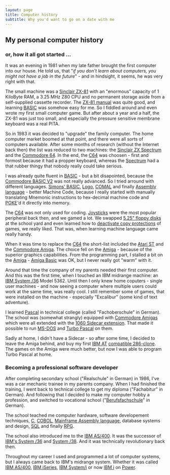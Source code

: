 ```yaml
---
layout: page
title: Computer history
subtitle: Why you'd want to go on a date with me
---
```

## My personal computer history

### or, how it all got started ...

It was an evening in 1981 when my late father brought the first computer into our house. He told us, that "*if you don't learn about computers, you might not have a job in the future*" - and in hindsight, it seems, he was very right with that.

The small machine was a [Sinclair ZX-81](https://en.wikipedia.org/wiki/ZX81) with an "enormous" capacity of 1 KiloByte RAM, a 3.25 MHz Z80 CPU and no permanent storage aside from a self-supplied cassette recorder. The [ZX-81 manual](http://www.retro8bitcomputers.co.uk/Content/downloads/manuals/zx81-basic-manual.pdf) was quite good, and learning [BASIC](https://en.wikipedia.org/wiki/BASIC) was somehow easy for me. So I fiddled around and even wrote my first small computer game. But after about a year and a half, the ZX-81 was just too small, and especially the pressure sensitive membrane keyboard was a real PITA.

So in 1983 it was decided to "upgrade" the family computer. The home computer market boomed at that point, and there were all sorts of computers available. After some months of research (without the Internet back then) the list was reduced to two machines: the [Sinclair ZX Spectrum](https://en.wikipedia.org/wiki/ZX_Spectrum) and the [Commodore 64](https://en.wikipedia.org/wiki/Commodore_64). In the end, the [C64](https://en.wikipedia.org/wiki/Commodore_64) was choosen - first and formost because it had a propper keyboard, whereas the [Spectrum](https://en.wikipedia.org/wiki/ZX_Spectrum) had a that rubber thingy that nobody really could take serious. 

I was already quite fluent in [BASIC](https://en.wikipedia.org/wiki/BASIC) - but a bit disapointed, because the [Commodore BASIC V2](https://en.wikipedia.org/wiki/Commodore_BASIC) was not really advanced. So I tried arround with different languages. [Simons' BASIC](https://en.wikipedia.org/wiki/Simons%27_BASIC), [Logo](https://en.wikipedia.org/wiki/Logo_(programming_language)), [COMAL](https://en.wikipedia.org/wiki/COMAL) and finally [Assembly language](https://en.wikipedia.org/wiki/Assembly_language) - better Machine Code, because I really started with manually translating Mnemonic instructions to hex-decimal machine code and [POKE](https://en.wikipedia.org/wiki/PEEK_and_POKE)'d it directly into memory.

The [C64](https://en.wikipedia.org/wiki/Commodore_64) was not only used for coding. [Joysticks](https://en.wikipedia.org/wiki/Atari_CX40_joystick) were the most popular peripheral back then, and we gamed a lot. We swapped [5.25" floppy disks](https://en.wikipedia.org/wiki/Floppy_disk) at the school yard and even learned how to [deactivate copy protections](https://en.wikipedia.org/wiki/Software_cracking) of games, we really liked. That was, when learning machine language came really handy.

When it was time to replace the [C64](https://en.wikipedia.org/wiki/Commodore_64) the short-list included the [Atari ST](https://en.wikipedia.org/wiki/Atari_ST) and the [Commodore Amiga](https://en.wikipedia.org/wiki/Amiga_1000). The choice fell on the [Amiga](https://en.wikipedia.org/wiki/Amiga_1000) - because of the superior graphics capabilities. From the programming part, I stalled a bit on the [Amiga](https://en.wikipedia.org/wiki/Amiga_1000) - [Amiga Basic](https://en.wikipedia.org/wiki/Amiga_Basic) was OK, but I never really got "warm" with it. 

Around that time the company of my parents needed their first computer. And this was the first time, when I touched an IBM midrange machine: an [IBM System /36](https://en.wikipedia.org/wiki/IBM_System/36) Model 5362. Until then I only knew home coputers - single user machines - and now seeing a computer where multiple users could work at the same time, was really cool. I still remember some of games, that were installed on the machine - especially "Excalibur" (some kind of text adventure).

I learned [Pascal](https://en.wikipedia.org/wiki/Pascal_(programming_language)) in technical college (called "Fachoberschule" in German). The school was (somewhat strangly) equipped with [Commodore Amigas](https://en.wikipedia.org/wiki/Amiga_1000) which were all extended with the [1060 Sidecar extension](https://en.wikipedia.org/wiki/Amiga_Sidecar). That made it possible to run [MS-DOS](https://en.wikipedia.org/wiki/MS-DOS) and [Turbo Pascal](https://en.wikipedia.org/wiki/Turbo_Pascal) on them. 

Sadly at home, I didn't have a Sidecar - so after some time, I decided to leave the Amiga behind, and buy my first [IBM AT](https://en.wikipedia.org/wiki/IBM_Personal_Computer_AT) [compatible 286-clone](https://en.wikipedia.org/wiki/IBM_PC_compatible). The games on the Amiga were much better, but now I was able to program Turbo Pascal at home.

### Becoming a professional software developer

After completing secondary school ("Realschule" in German) in 1986, I've was a car mechanic trainee in my parents company. When I had finished the training, I went back to technical college to get my diploma ("Fachabitur" in German). And following that I decided to make my computer hobby a profession, and switched to vocational school ("[Berufsfachschule](https://www.bsz-wiesau.de/informatik-campus)" in German). 

The school teached me computer hardware, software developement techniques, [C](https://en.wikipedia.org/wiki/C_(programming_language)), [COBOL](https://en.wikipedia.org/wiki/COBOL), [Mainframe Assembly language](https://en.wikipedia.org/wiki/IBM_Basic_assembly_language_and_successors), database systems and design, [SQL](https://en.wikipedia.org/wiki/SQL) and finally [RPG](https://en.wikipedia.org/wiki/IBM_RPG).

The school also introduced me to the [IBM AS/400](https://en.wikipedia.org/wiki/IBM_AS/400). It was the successor of [IBM's System /36](https://en.wikipedia.org/wiki/IBM_System/36) and [System /38](https://en.wikipedia.org/wiki/IBM_System/38). And it was technically revolutionary back then. 

Throughout my career I used and programmed a lot of computer systems, but I always came back to IBM's midrange system. Whether it was called [IBM AS/400](https://en.wikipedia.org/wiki/IBM_AS/400), [IBM iSeries](https://en.wikipedia.org/wiki/IBM_eServer), [IBM System/i](https://en.wikipedia.org/wiki/IBM_eServer) or now [IBM i](https://en.wikipedia.org/wiki/IBM_i) on [Power](https://en.wikipedia.org/wiki/IBM_Power_Systems).
